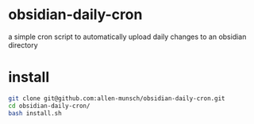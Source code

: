 # obsidian-daily-cron
a simple cron script to automatically upload daily changes to an obsidian directory


# install

```sh
git clone git@github.com:allen-munsch/obsidian-daily-cron.git
cd obsidian-daily-cron/
bash install.sh
```

